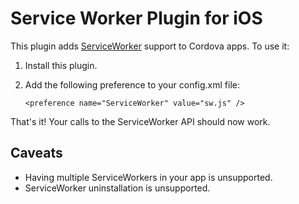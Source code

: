 # Service Worker Plugin for iOS

This plugin adds [ServiceWorker](https://github.com/slightlyoff/ServiceWorker) support to Cordova apps.  To use it:

1. Install this plugin.
2. Add the following preference to your config.xml file:

   ```
   <preference name="ServiceWorker" value="sw.js" />
   ```

That's it!  Your calls to the ServiceWorker API should now work.

## Caveats

* Having multiple ServiceWorkers in your app is unsupported.
* ServiceWorker uninstallation is unsupported.
